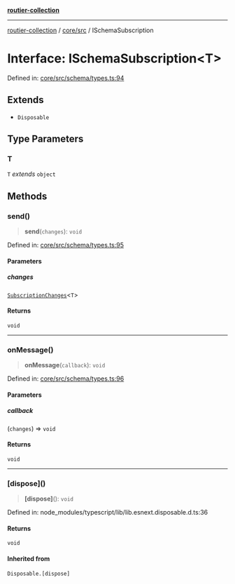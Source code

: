 [**routier-collection**](../../../README.md)

***

[routier-collection](../../../README.md) / [core/src](../README.md) / ISchemaSubscription

# Interface: ISchemaSubscription\<T\>

Defined in: [core/src/schema/types.ts:94](https://github.com/Agrejus/routier/blob/ae307d61bf9883ec014a438be7cbd96d2060d092/core/src/schema/types.ts#L94)

## Extends

- `Disposable`

## Type Parameters

### T

`T` *extends* `object`

## Methods

### send()

> **send**(`changes`): `void`

Defined in: [core/src/schema/types.ts:95](https://github.com/Agrejus/routier/blob/ae307d61bf9883ec014a438be7cbd96d2060d092/core/src/schema/types.ts#L95)

#### Parameters

##### changes

[`SubscriptionChanges`](../type-aliases/SubscriptionChanges.md)\<`T`\>

#### Returns

`void`

***

### onMessage()

> **onMessage**(`callback`): `void`

Defined in: [core/src/schema/types.ts:96](https://github.com/Agrejus/routier/blob/ae307d61bf9883ec014a438be7cbd96d2060d092/core/src/schema/types.ts#L96)

#### Parameters

##### callback

(`changes`) => `void`

#### Returns

`void`

***

### \[dispose\]()

> **\[dispose\]**(): `void`

Defined in: node\_modules/typescript/lib/lib.esnext.disposable.d.ts:36

#### Returns

`void`

#### Inherited from

`Disposable.[dispose]`
